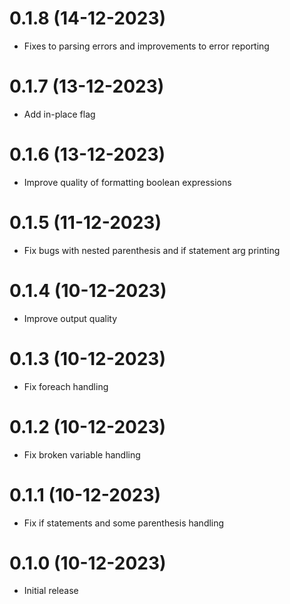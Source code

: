 # 0.1.8 (14-12-2023)

* Fixes to parsing errors and improvements to error reporting

# 0.1.7 (13-12-2023)

* Add in-place flag

# 0.1.6 (13-12-2023)

* Improve quality of formatting boolean expressions

# 0.1.5 (11-12-2023)

* Fix bugs with nested parenthesis and if statement arg printing

# 0.1.4 (10-12-2023)

* Improve output quality

# 0.1.3 (10-12-2023)

* Fix foreach handling

# 0.1.2 (10-12-2023)

* Fix broken variable handling

# 0.1.1 (10-12-2023)

* Fix if statements and some parenthesis handling

# 0.1.0 (10-12-2023)

* Initial release
